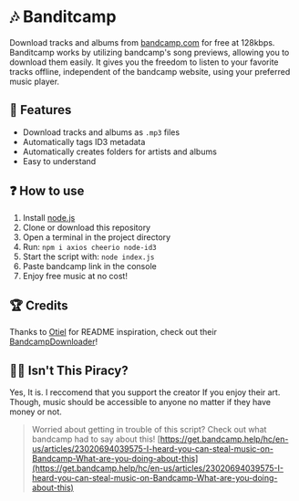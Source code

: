 # 🎶 Banditcamp

Download tracks and albums from [bandcamp.com](https://bandcamp.com/) for free at 128kbps. Banditcamp works by utilizing bandcamp's song previews, allowing you to download them easily. It gives you the freedom to listen to your favorite tracks offline, independent of the bandcamp website, using your preferred music player.

## 🔐 Features

* Download tracks and albums as `.mp3` files
* Automatically tags ID3 metadata
* Automatically creates folders for artists and albums
* Easy to understand

## ❓ How to use

1. Install [node.js](https://nodejs.org/en)
2. Clone or download this repository
3. Open a terminal in the project directory
4. Run: `npm i axios cheerio node-id3`
5. Start the script with: `node index.js`
6. Paste bandcamp link in the console
7. Enjoy free music at no cost!

## 🏆 Credits

Thanks to [Otiel](https://github.com/Otiel) for README inspiration, check out their [BandcampDownloader](https://github.com/Otiel/BandcampDownloader)!

## 🏴‍☠️ Isn't This Piracy?

Yes, It is. I reccomend that you support the creator If you enjoy their art. Though, music should be accessible to anyone no matter if they have money or not.

> Worried about getting in trouble of this script? Check out what bandcamp had to say about this!
> [https://get.bandcamp.help/hc/en-us/articles/23020694039575-I-heard-you-can-steal-music-on-Bandcamp-What-are-you-doing-about-this](https://get.bandcamp.help/hc/en-us/articles/23020694039575-I-heard-you-can-steal-music-on-Bandcamp-What-are-you-doing-about-this)